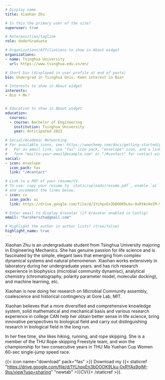 ```yaml
---
# Display name
title: Xiaohan Zhu

# Is this the primary user of the site?
superuser: true

# Role/position/tagline
role: UnderGraduate

# Organizations/Affiliations to show in About widget
organizations:
- name: Tsinghua University
  url: https://www.tsinghua.edu.cn/en/

# Short bio (displayed in user profile at end of posts)
bio: Undergrad in Tsinghua Univ. Keen interest in Bio+

# Interests to show in About widget
interests:
- Bio + Me！


# Education to show in About widget
education:
  courses:
  - course: Bachelor of Engineering
    institution: Tsinghua University
    year: Anticipated 2022

# Social/Academic Networking
# For available icons, see: https://wowchemy.com/docs/getting-started/page-builder/#icons
#   For an email link, use "fas" icon pack, "envelope" icon, and a link in the
#   form "mailto:your-email@example.com" or "/#contact" for contact widget.
social:
- icon: envelope
  icon_pack: fas
  link: "/#contact"

# Link to a PDF of your resume/CV.
# To use: copy your resume to `static/uploads/resume.pdf`, enable `ai` icons in `params.toml`, 
# and uncomment the lines below.
- icon: cv
  icon_pack: ai
  link: https://drive.google.com/file/d/1YLhpxEn3bDOOK9Lku-0xRYAs9oIM-9ss/view?usp=sharing

# Enter email to display Gravatar (if Gravatar enabled in Config)
email: "haroherszhu@gmail.com"

# Highlight the author in author lists? (true/false)
highlight_name: true
---
```


Xiaohan Zhu is an undergraduate student from Tsinghua University majoring in Engineering Mechanics. She has genuine passion for life science and is fascinated by the simple, elegant laws that emerging from complex dynamical systems and natural phenomenon. Xiaohan works extensively in laboratory during her undergraduate years. and has rich research experience in biophysics (microbial community dynamisc), analytical chemistry (chromatography, polarity parameter model, molecular docking), and machine learning, etc. 

Xiaohan is now doing her research on Microbial Community assembly, coalescence and historical contingency at Gore Lab, MIT. 

Xiaohan believes that a more diversified and comprehensive knowledge system, solid mathematical and mechanical basis and various research experience in college CAN help her obtain better sense in life science, bring innovative perspectives to biological field and carry out distinguishing research in biological field in the long run. 

In her free time, she likes hiking, running, and rope skipping. She is a member of the THU Rope-skipping Freestyle team, and won the championship for two consecutive years in THU Ma Yuehan Cup Women 60-sec single-jump speed race.


{{< icon name="download" pack="fas" >}} Download my {{< staticref "https://drive.google.com/file/d/1YLhpxEn3bDOOK9Lku-0xRYAs9oIM-9ss/view?usp=sharing" "newtab" >}}CV{{< /staticref >}}.
